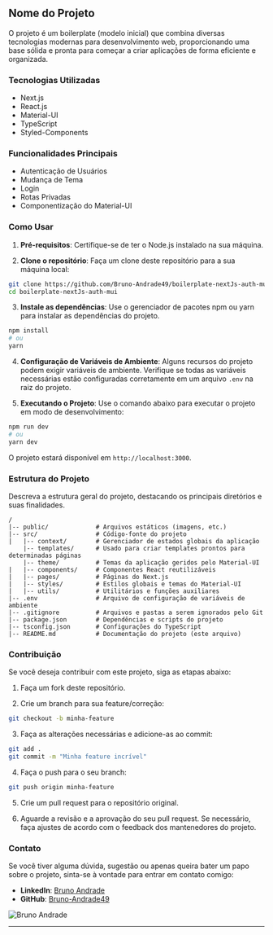 ## Nome do Projeto

O projeto é um boilerplate (modelo inicial) que combina diversas tecnologias modernas para desenvolvimento web,
proporcionando uma base sólida e pronta para começar a criar aplicações de forma eficiente e organizada.

### Tecnologias Utilizadas

- Next.js
- React.js
- Material-UI
- TypeScript
- Styled-Components

### Funcionalidades Principais

- Autenticação de Usuários
- Mudança de Tema
- Login
- Rotas Privadas
- Componentização do Material-UI

### Como Usar

1. **Pré-requisitos**: Certifique-se de ter o Node.js instalado na sua máquina.

2. **Clone o repositório**: Faça um clone deste repositório para a sua máquina local:

```bash
git clone https://github.com/Bruno-Andrade49/boilerplate-nextJs-auth-mui
cd boilerplate-nextJs-auth-mui

```

3. **Instale as dependências**: Use o gerenciador de pacotes npm ou yarn para instalar as dependências do projeto.

```bash
npm install
# ou
yarn
```

4. **Configuração de Variáveis de Ambiente**: Alguns recursos do projeto podem exigir variáveis de ambiente. Verifique se todas as variáveis necessárias estão configuradas corretamente em um arquivo `.env` na raiz do projeto.

5. **Executando o Projeto**: Use o comando abaixo para executar o projeto em modo de desenvolvimento:

```bash
npm run dev
# ou
yarn dev
```

O projeto estará disponível em `http://localhost:3000`.

### Estrutura do Projeto

Descreva a estrutura geral do projeto, destacando os principais diretórios e suas finalidades.

```
/
|-- public/             # Arquivos estáticos (imagens, etc.)
|-- src/                # Código-fonte do projeto
|   |-- context/        # Gerenciador de estados globais da aplicação
    |-- templates/      # Usado para criar templates prontos para determinadas páginas
    |-- theme/          # Temas da aplicação geridos pelo Material-UI
|   |-- components/     # Componentes React reutilizáveis
|   |-- pages/          # Páginas do Next.js
|   |-- styles/         # Estilos globais e temas do Material-UI
|   |-- utils/          # Utilitários e funções auxiliares
|-- .env                # Arquivo de configuração de variáveis de ambiente
|-- .gitignore          # Arquivos e pastas a serem ignorados pelo Git
|-- package.json        # Dependências e scripts do projeto
|-- tsconfig.json       # Configurações do TypeScript
|-- README.md           # Documentação do projeto (este arquivo)
```

### Contribuição

Se você deseja contribuir com este projeto, siga as etapas abaixo:

1. Faça um fork deste repositório.

2. Crie um branch para sua feature/correção:

```bash
git checkout -b minha-feature
```

3. Faça as alterações necessárias e adicione-as ao commit:

```bash
git add .
git commit -m "Minha feature incrível"
```

4. Faça o push para o seu branch:

```bash
git push origin minha-feature
```

5. Crie um pull request para o repositório original.

6. Aguarde a revisão e a aprovação do seu pull request. Se necessário, faça ajustes de acordo com o feedback dos mantenedores do projeto.

### Contato

Se você tiver alguma dúvida, sugestão ou apenas queira bater um papo sobre o projeto, sinta-se à vontade para entrar em contato comigo:

- **LinkedIn**: [Bruno Andrade](https://www.linkedin.com/in/bruno-andrade-386b331b6/)
- **GitHub**: [Bruno-Andrade49](https://github.com/Bruno-Andrade49/)

![Bruno Andrade](https://avatars.githubusercontent.com/u/75262645?s=400&u=b12595be098d2f37ecc8d05bcd84cd0b65916eff&v=4)

---


